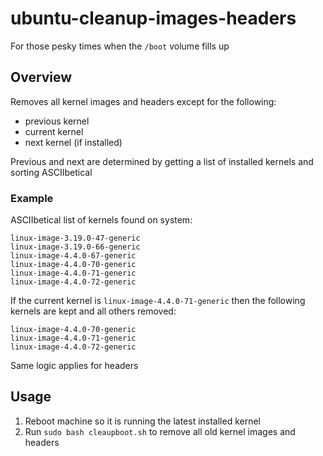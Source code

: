 # ubuntu-cleanup-images-headers
For those pesky times when the `/boot` volume fills up

## Overview
Removes all kernel images and headers except for the following:
* previous kernel
* current kernel
* next kernel (if installed)

Previous and next are determined by getting a list of installed kernels and sorting ASCIIbetical

### Example
ASCIIbetical list of kernels found on system:
```
linux-image-3.19.0-47-generic
linux-image-3.19.0-66-generic
linux-image-4.4.0-67-generic
linux-image-4.4.0-70-generic
linux-image-4.4.0-71-generic
linux-image-4.4.0-72-generic
```
If the current kernel is `linux-image-4.4.0-71-generic` then the following kernels are kept and all others removed:
```
linux-image-4.4.0-70-generic
linux-image-4.4.0-71-generic
linux-image-4.4.0-72-generic
```
Same logic applies for headers

## Usage
1. Reboot machine so it is running the latest installed kernel
2. Run `sudo bash cleaupboot.sh` to remove all old kernel images and headers
